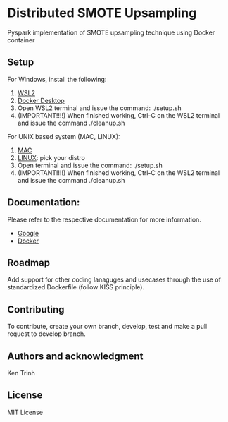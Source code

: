 # Distributed SMOTE Upsampling
Pyspark implementation of SMOTE upsampling technique using Docker container


## Setup
For Windows, install the following:
1. [WSL2](https://docs.microsoft.com/en-us/windows/wsl/install) 
2. [Docker Desktop](https://docs.docker.com/desktop/install/windows-install/)
3. Open WSL2 terminal and issue the command: ./setup.sh
4. (IMPORTANT!!!!) When finished working, Ctrl-C on the WSL2 terminal and issue the command ./cleanup.sh 

For UNIX based system (MAC, LINUX):
1. [MAC](https://docs.docker.com/desktop/install/mac-install/)
2. [LINUX](https://docs.docker.com/desktop/install/linux-install/): pick your distro
3. Open terminal and issue the command: ./setup.sh
4. (IMPORTANT!!!!) When finished working, Ctrl-C on the WSL2 terminal and issue the command ./cleanup.sh

## Documentation:
Please refer to the respective documentation for more information.
- [Google](https://www.google.com/)
- [Docker](https://docs.docker.com/desktop/)


## Roadmap
Add support for other coding lanaguges and usecases through the use of standardized Dockerfile (follow KISS principle).

## Contributing
To contribute, create your own branch, develop, test and make a pull request to develop branch. 

## Authors and acknowledgment
Ken Trinh

## License
MIT License